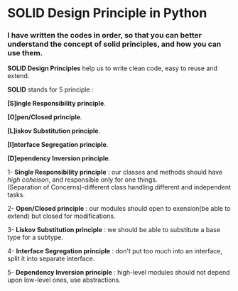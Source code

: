 # SOLID Design Principle in Python

### I have written the codes in order, so that you can better understand the concept of solid principles, and how you can use them.

**SOLID Design Principles** help us to write clean code, easy to reuse and extend.

**SOLID** stands for 5 principle :

**[S]ingle Responsibility principle**.

**[O]pen/Closed principle**.

**[L]iskov Substitution principle**.

**[I]nterface Segregation principle**.

**[D]ependency Inversion principle**.

1- **Single Responsibility principle** : our classes and methods should have *high coheison*, and responsible only for one things.   
(Separation of Concerns)-different class handling
different and independent tasks.

2- **Open/Closed principle** : our modules should open to exension(be able to extend) but closed for modifications.

3- **Liskov Substitution principle** : we should be able to substitute a base type for a subtype.

4- **Interface Segregation principle** : don't put too much into an interface, split it into separate interface.

5- **Dependency Inversion principle** : high-level modules should not depend upon low-level ones, use abstractions.
